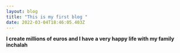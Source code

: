 ```yaml
---
layout: blog
title: "This is my first blog "
date: 2022-03-04T18:46:05.403Z
---
```

**I create millions of euros and I have a very happy life with my  family inchalah**